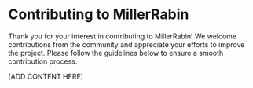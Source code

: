 # Contributing to MillerRabin

Thank you for your interest in contributing to MillerRabin! We welcome contributions from the
community and appreciate your efforts to improve the project. Please follow the guidelines below
to ensure a smooth contribution process.

[ADD CONTENT HERE]
